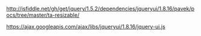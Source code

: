http://jsfiddle.net/gh/get/jquery/1.5.2/dependencies/jqueryui/1.8.16/pavek/pocs/tree/master/ta-resizable/

https://ajax.googleapis.com/ajax/libs/jqueryui/1.8.16/jquery-ui.js